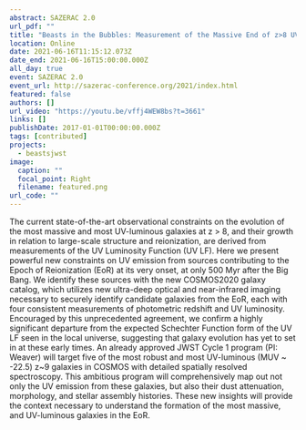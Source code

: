 ```yaml
---
abstract: SAZERAC 2.0
url_pdf: ""
title: "Beasts in the Bubbles: Measurement of the Massive End of z>8 UV Luminosity Function"
location: Online
date: 2021-06-16T11:15:12.073Z
date_end: 2021-06-16T15:00:00.000Z
all_day: true
event: SAZERAC 2.0
event_url: http://sazerac-conference.org/2021/index.html
featured: false
authors: []
url_video: "https://youtu.be/vffj4WEW8bs?t=3661"
links: []
publishDate: 2017-01-01T00:00:00.000Z
tags: [contributed]
projects:
  - beastsjwst
image:
  caption: ""
  focal_point: Right
  filename: featured.png
url_code: ""
---
```

The current state-of-the-art observational constraints on the evolution of the most massive and most UV-luminous galaxies at z > 8, and their growth in relation to large-scale structure and reionization, are derived from measurements of the UV Luminosity Function (UV LF). Here we present powerful new constraints on UV emission from sources contributing to the Epoch of Reionization (EoR) at its very onset, at only 500 Myr after the Big Bang. We identify these sources with the new COSMOS2020 galaxy catalog, which utilizes new ultra-deep optical and near-infrared imaging necessary to securely identify candidate galaxies from the EoR, each with four consistent measurements of photometric redshift and UV luminosity. Encouraged by this unprecedented agreement, we confirm a highly significant departure from the expected Schechter Function form of the UV LF seen in the local universe, suggesting that galaxy evolution has yet to set in at these early times. An already approved JWST Cycle 1 program (PI: Weaver) will target five of the most robust and most UV-luminous (MUV ~ -22.5) z~9 galaxies in COSMOS with detailed spatially resolved spectroscopy. This ambitious program will comprehensively map out not only the UV emission from these galaxies, but also their dust attenuation, morphology, and stellar assembly histories. These new insights will provide the context necessary to understand the formation of the most massive, and UV-luminous galaxies in the EoR.
